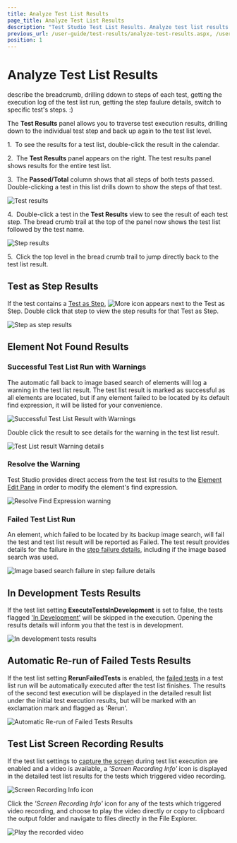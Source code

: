 ```yaml
---
title: Analyze Test List Results
page_title: Analyze Test List Results
description: "Test Studio Test List Results. Analyze test list results. Explore test list results in Test Studio. Scheduling failure."
previous_url: /user-guide/test-results/analyze-test-results.aspx, /user-guide/test-results/analyze-test-results, /getting-started/test-results/analyze-test-results
position: 1
---
```

# Analyze Test List Results

describe the breadcrumb, drilling ddown to steps of each test, getting the execution log of the test list run, getting the step faulure details, switch to specific test's steps. :) 

The **Test Results** panel allows you to traverse test execution results, drilling down to the individual test step and back up again to the test list level.

1.&nbsp; To see the results for a test list, double-click the result in the calendar.

2.&nbsp; The **Test Results** panel appears on the right. The test results panel shows results for the entire test list.

3.&nbsp; The **Passed/Total** column shows that all steps of both tests passed. Double-clicking a test in this list drills down to show the steps of that test.

![Test results][1]

4.&nbsp; Double-click a test in the **Test Results** view to see the result of each test step. The bread crumb trail at the top of the panel now shows the test list followed by the test name.

![Step results][2]

5.&nbsp; Click the top level in the bread crumb trail to jump directly back to the test list result.

## Test as Step Results

If the test contains a <a href="/features/custom-steps/test-as-step" target="_blank">Test as Step</a>, ![More icon][3] appears next to the Test as Step. Double click that step to view the step results for that Test as Step.

![Step as step results][4]

## Element Not Found Results

### Successful Test List Run with Warnings

The automatic fall back to image based search of elements will log a warning in the test list result. The test list result is marked as successful as all elements are located, but if any element failed to be located by its default find expression, it will be listed for your convenience.

![Successful Test List Result with Warnings][10]

Double click the result to see details for the warning in the test list result.

![Test List result Warning details][11]

### Resolve the Warning

Test Studio provides direct access from the test list results to the <a href="/features/elements-explorer/find-element" target="_blank">Element Edit Pane</a> in order to modify the element's find expression.

![Resolve Find Expression warning][12]

### Failed Test List Run

An element, which failed to be located by its backup image search, will fail the test and test list result will be reported as Failed. The test result provides details for the failure in the <a href="/general-information/test-results/step-failure-details" target="_blank">step failure details</a>, including if the image based search was used.

![Image based search failure in step failure details][13]

## In Development Tests Results

If the test list setting **ExecuteTestsInDevelopment** is set to false, the tests flagged <a href="/features/test-maintenance/tests-in-development" target="_blank">'In Development'</a> will be skipped in the execution. Opening the results details will inform you that the test is in development.

![In development tests results][5]

## Automatic Re-run of Failed Tests Results

If the test list setting **RerunFailedTests** is enabled, the <a href="/getting-started/test-execution/test-list-execution#automatic-re-run-of-failed-tests" target="_blank">failed tests</a> in a test list run will be automatically executed after the test list finishes. The results of the second test execution will be displayed in the detailed result list under the initial test execution results, but will be marked with an exclamation mark and flagged as 'Rerun'.

![Automatic Re-run of Failed Tests Results][6]

## Test List Screen Recording Results

If the test list settings to <a href="/getting-started/test-execution/test-list-execution#recording-of-test-list-execution" target="_blank">capture the screen</a> during test list execution are enabled and a video is available, a _'Screen Recording Info'_ icon is displayed in the detailed test list results for the tests which triggered video recording.

![Screen Recording Info icon][7]

Click the _'Screen Recording Info'_ icon for any of the tests which triggered video recording, and choose to play the video directly or copy to clipboard the output folder and navigate to files directly in the File Explorer.

![Play the recorded video][8]

[1]: /img/general-information/test-results/analyze-test-results/fig1.png
[2]: /img/general-information/test-results/analyze-test-results/fig2.png
[3]: /img/general-information/test-results/analyze-test-results/fig3.png
[4]: /img/general-information/test-results/analyze-test-results/fig4.png
[5]: /img/general-information/test-results/analyze-test-results/fig5.png
[6]: /img/general-information/test-results/analyze-test-results/fig6.png
[7]: /img/general-information/test-results/analyze-test-results/fig7.png
[8]: /img/general-information/test-results/analyze-test-results/fig8.png
[10]: /img/general-information/test-results/analyze-test-results/fig10.png
[11]: /img/general-information/test-results/analyze-test-results/fig11.png
[12]: /img/general-information/test-results/analyze-test-results/fig12.gif
[13]: /img/general-information/test-results/analyze-test-results/fig13.png